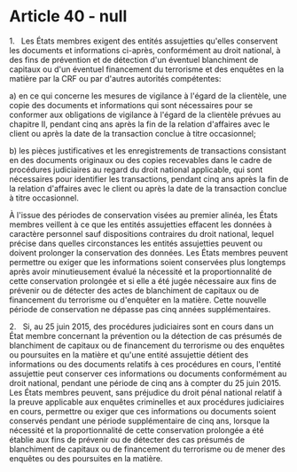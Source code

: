 # Article 40 - null


1.   Les États membres exigent des entités assujetties qu'elles conservent les documents et informations ci-après, conformément au droit national, à des fins de prévention et de détection d'un éventuel blanchiment de capitaux ou d'un éventuel financement du terrorisme et des enquêtes en la matière par la CRF ou par d'autres autorités compétentes:

a) en ce qui concerne les mesures de vigilance à l'égard de la clientèle, une copie des documents et informations qui sont nécessaires pour se conformer aux obligations de vigilance à l'égard de la clientèle prévues au chapitre II, pendant cinq ans après la fin de la relation d'affaires avec le client ou après la date de la transaction conclue à titre occasionnel;

b) les pièces justificatives et les enregistrements de transactions consistant en des documents originaux ou des copies recevables dans le cadre de procédures judiciaires au regard du droit national applicable, qui sont nécessaires pour identifier les transactions, pendant cinq ans après la fin de la relation d'affaires avec le client ou après la date de la transaction conclue à titre occasionnel.

À l'issue des périodes de conservation visées au premier alinéa, les États membres veillent à ce que les entités assujetties effacent les données à caractère personnel sauf dispositions contraires du droit national, lequel précise dans quelles circonstances les entités assujetties peuvent ou doivent prolonger la conservation des données. Les États membres peuvent permettre ou exiger que les informations soient conservées plus longtemps après avoir minutieusement évalué la nécessité et la proportionnalité de cette conservation prolongée et si elle a été jugée nécessaire aux fins de prévenir ou de détecter des actes de blanchiment de capitaux ou de financement du terrorisme ou d'enquêter en la matière. Cette nouvelle période de conservation ne dépasse pas cinq années supplémentaires.

2.   Si, au 25 juin 2015, des procédures judiciaires sont en cours dans un État membre concernant la prévention ou la détection de cas présumés de blanchiment de capitaux ou de financement du terrorisme ou des enquêtes ou poursuites en la matière et qu'une entité assujettie détient des informations ou des documents relatifs à ces procédures en cours, l'entité assujettie peut conserver ces informations ou documents conformément au droit national, pendant une période de cinq ans à compter du 25 juin 2015. Les États membres peuvent, sans préjudice du droit pénal national relatif à la preuve applicable aux enquêtes criminelles et aux procédures judiciaires en cours, permettre ou exiger que ces informations ou documents soient conservés pendant une période supplémentaire de cinq ans, lorsque la nécessité et la proportionnalité de cette conservation prolongée a été établie aux fins de prévenir ou de détecter des cas présumés de blanchiment de capitaux ou de financement du terrorisme ou de mener des enquêtes ou des poursuites en la matière.
